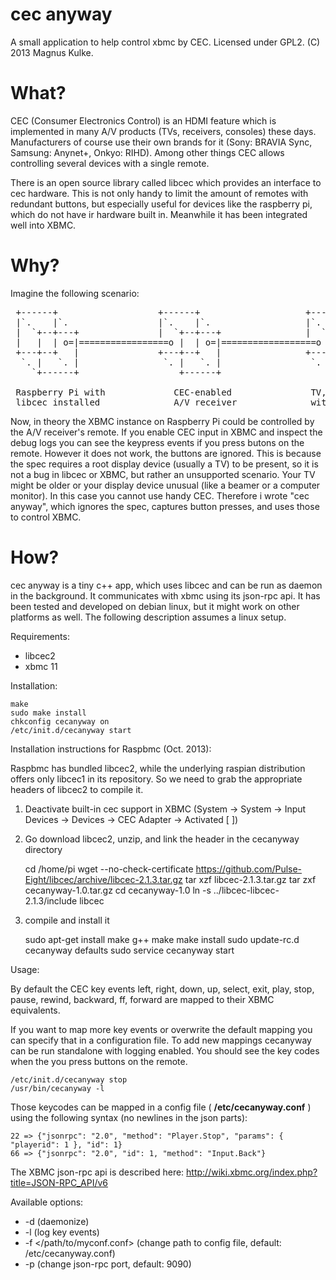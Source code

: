 cec anyway
==========

A small application to help control xbmc by CEC. Licensed under GPL2. (C) 2013 Magnus Kulke.

What?
=====

CEC (Consumer Electronics Control) is an HDMI feature which is implemented in many A/V products (TVs, receivers, consoles)
these days. Manufacturers of course use their own brands for it (Sony: BRAVIA Sync, Samsung: Anynet+, Onkyo: RIHD). Among
other things CEC allows controlling several devices with a single remote. 

There is an open source library called libcec which provides an interface to cec hardware. This is not only handy to limit
the amount of remotes with redundant buttons, but especially useful for devices like the raspberry pi, which do not have
ir hardware built in. Meanwhile it has been integrated well into XBMC.

Why?
====

Imagine the following scenario:

<pre>
 +------+                   +------+                    +------+
 |`.    |`.                 |`.    |`.                  |`.    |`. 
 |  `+--+---+               |  `+--+---+                |  `+--+---+  
 |   |  | o=|=================o |  | o=|==================o |  |   |  
 +---+--+   |               +---+--+   |                +---+--+   |
  `. |   `. |                `. |   `. |                 `. |   `. |
    `+------+                   +------+                    +------+

 Raspberry Pi with             CEC-enabled               TV, panel or beamer 
 libcec installed              A/V receiver              without CEC support  
</pre>

Now, in theory the XBMC instance on Raspberry Pi could be controlled by the A/V receiver's remote. If you enable CEC input
in XBMC and inspect the debug logs you can see the keypress events if you press butons on the remote. However it does not
work, the buttons are ignored. This is because the spec requires a root display device (usually a TV) to be present, so it
is not a bug in libcec or XBMC, but rather an unsupported scenario. Your TV might be older or your display device unusual 
(like a beamer or a computer monitor). In this case you cannot use handy CEC. Therefore i wrote "cec anyway", which ignores
the spec, captures button presses, and uses those to control XBMC.

How?
====

cec anyway is a tiny c++ app, which uses libcec and can be run as daemon in the background. It communicates with xbmc using
its json-rpc api. It has been tested and developed on debian linux, but it might work on other platforms as well. The
following description assumes a linux setup.

Requirements: 

 * libcec2
 * xbmc 11

Installation:

    make
    sudo make install
    chkconfig cecanyway on
    /etc/init.d/cecanyway start
    
Installation instructions for Raspbmc (Oct. 2013):

Raspbmc has bundled libcec2, while the underlying raspian distribution offers only libcec1 in its repository. So we need
to grab the appropriate headers of libcec2 to compile it.

1) Deactivate built-in cec support in XBMC (System -> System -> Input Devices -> Devices -> CEC Adapter -> Activated [ ])

2) Go download libcec2, unzip, and link the header in the cecanyway directory

    cd /home/pi
    wget --no-check-certificate https://github.com/Pulse-Eight/libcec/archive/libcec-2.1.3.tar.gz
    tar xzf libcec-2.1.3.tar.gz
    tar zxf cecanyway-1.0.tar.gz
    cd cecanyway-1.0
    ln -s ../libcec-libcec-2.1.3/include libcec

3) compile and install it    

    sudo apt-get install make g++
    make
    make install
    sudo update-rc.d cecanyway defaults
    sudo service cecanyway start

Usage:

By default the CEC key events left, right, down, up, select, exit, play, stop, pause, rewind, backward, ff, forward are
mapped to their XBMC equivalents.

If you want to map more key events or overwrite the default mapping you can specify that in a configuration file. To add 
new mappings cecanyway can be run standalone with logging enabled. You should see the key codes when the you press buttons
on the remote.

    /etc/init.d/cecanyway stop 
    /usr/bin/cecanyway -l

Those keycodes can be mapped in a config file ( __/etc/cecanyway.conf__ ) using the following syntax (no newlines in the json parts):

    22 => {"jsonrpc": "2.0", "method": "Player.Stop", "params": { "playerid": 1 }, "id": 1}
    66 => {"jsonrpc": "2.0", "id": 1, "method": "Input.Back"}
    
The XBMC json-rpc api is described here: http://wiki.xbmc.org/index.php?title=JSON-RPC_API/v6

Available options:

 * -d (daemonize)
 * -l (log key events)
 * -f </path/to/myconf.conf> (change path to config file, default: /etc/cecanyway.conf)
 * -p <port> (change json-rpc port, default: 9090)
